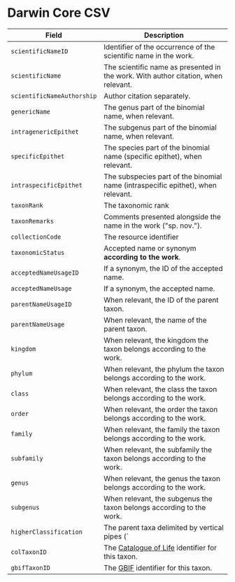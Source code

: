 # Darwin Core CSV

| Field        | Description |
|--------------|-------------|
| `scientificNameID` | Identifier of the occurrence of the scientific name in the work. |
| `scientificName` | The scientific name as presented in the work. With author citation, when relevant. |
| `scientificNameAuthorship` | Author citation separately. |
| `genericName` | The genus part of the binomial name, when relevant. |
| `intragenericEpithet` | The subgenus part of the binomial name, when relevant. |
| `specificEpithet` | The species part of the binomial name (specific epithet), when relevant. |
| `intraspecificEpithet` | The subspecies part of the binomial name (intraspecific epithet), when relevant. |
| `taxonRank` | The taxonomic rank |
| `taxonRemarks` | Comments presented alongside the name in the work ("sp. nov."). |
| `collectionCode` | The resource identifier |
| `taxonomicStatus` | Accepted name or synonym **according to the work**. |
| `acceptedNameUsageID` | If a synonym, the ID of the accepted name. |
| `acceptedNameUsage` | If a synonym, the accepted name. |
| `parentNameUsageID` | When relevant, the ID of the parent taxon. |
| `parentNameUsage` | When relevant, the name of the parent taxon. |
| `kingdom` | When relevant, the kingdom the taxon belongs according to the work. |
| `phylum` | When relevant, the phylum the taxon belongs according to the work. |
| `class` | When relevant, the class the taxon belongs according to the work. |
| `order` | When relevant, the order the taxon belongs according to the work. |
| `family` | When relevant, the family the taxon belongs according to the work. |
| `subfamily` | When relevant, the subfamily the taxon belongs according to the work. |
| `genus` | When relevant, the genus the taxon belongs according to the work. |
| `subgenus` | When relevant, the subgenus the taxon belongs according to the work. |
| `higherClassification` | The parent taxa delimited by vertical pipes (`|`). |
| `colTaxonID` | The [Catalogue of Life](https://www.catalogueoflife.org/) identifier for this taxon. |
| `gbifTaxonID` | The [GBIF](https://www.gbif.org/) identifier for this taxon. | 
